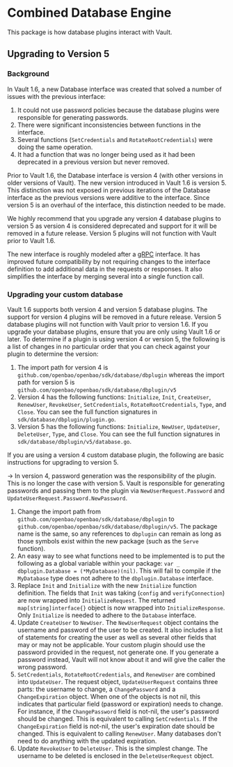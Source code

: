 # Combined Database Engine

This package is how database plugins interact with Vault.

## Upgrading to Version 5

### Background

In Vault 1.6, a new Database interface was created that solved a number of issues
with the previous interface:

1. It could not use password policies because the database plugins were responsible
   for generating passwords.
2. There were significant inconsistencies between functions in the interface.
3. Several functions (`SetCredentials` and `RotateRootCredentials`) were doing the
   same operation.
4. It had a function that was no longer being used as it had been deprecated in a
   previous version but never removed.

Prior to Vault 1.6, the Database interface is version 4 (with other versions in
older versions of Vault). The new version introduced in Vault 1.6 is version 5.
This distinction was not exposed in previous iterations of the Database interface
as the previous versions were additive to the interface. Since version 5 is an
overhaul of the interface, this distinction needed to be made.

We highly recommend that you upgrade any version 4 database plugins to version 5
as version 4 is considered deprecated and support for it will be removed in a
future release. Version 5 plugins will not function with Vault prior to Vault 1.6.

The new interface is roughly modeled after a [gRPC](https://grpc.io/) interface.
It has improved future compatibility by not requiring changes to the interface
definition to add additional data in the requests or responses. It also simplifies
the interface by merging several into a single function call.

### Upgrading your custom database

Vault 1.6 supports both version 4 and version 5 database plugins. The support for
version 4 plugins will be removed in a future release. Version 5 database plugins
will not function with Vault prior to version 1.6. If you upgrade your database
plugins, ensure that you are only using Vault 1.6 or later. To determine if a
plugin is using version 4 or version 5, the following is a list of changes in
no particular order that you can check against your plugin to determine the version:

1. The import path for version 4 is `github.com/openbao/openbao/sdk/database/dbplugin`
   whereas the import path for version 5 is `github.com/openbao/openbao/sdk/database/dbplugin/v5`
2. Version 4 has the following functions: `Initialize`, `Init`, `CreateUser`, `RenewUser`,
   `RevokeUser`, `SetCredentials`, `RotateRootCredentials`, `Type`, and `Close`.
   You can see the full function signatures in `sdk/database/dbplugin/plugin.go`.
3. Version 5 has the following functions: `Initialize`, `NewUser`, `UpdateUser`,
   `DeleteUser`, `Type`, and `Close`. You can see the full function signatures in
   `sdk/database/dbplugin/v5/database.go`.

If you are using a version 4 custom database plugin, the following are basic instructions
for upgrading to version 5.

-> In version 4, password generation was the responsibility of the plugin. This is
   no longer the case with version 5. Vault is responsible for generating passwords
   and passing them to the plugin via `NewUserRequest.Password` and `UpdateUserRequest.Password.NewPassword`.

1. Change the import path from `github.com/openbao/openbao/sdk/database/dbplugin`
   to `github.com/openbao/openbao/sdk/database/dbplugin/v5`. The package name is
   the same, so any references to `dbplugin` can remain as long as those symbols
   exist within the new package (such as the `Serve` function).
2. An easy way to see what functions need to be implemented is to put the following
   as a global variable within your package: `var _ dbplugin.Database = (*MyDatabase)(nil)`.
   This will fail to compile if the `MyDatabase` type does not adhere to the
   `dbplugin.Database` interface.
3. Replace `Init` and `Initialize` with the new `Initialize` function definition.
   The fields that `Init` was taking (`config` and `verifyConnection`) are now
   wrapped into `InitializeRequest`. The returned `map[string]interface{}`
   object is now wrapped into `InitializeResponse`. Only `Initialize` is
   needed to adhere to the `Database` interface.
4. Update `CreateUser` to `NewUser`. The `NewUserRequest` object contains the
   username and password of the user to be created. It also includes a list of
   statements for creating the user as well as several other fields that may
   or may not be applicable. Your custom plugin should use the password provided
   in the request, not generate one. If you generate a password instead, Vault
   will not know about it and will give the caller the wrong password.
5. `SetCredentials`, `RotateRootCredentials`, and `RenewUser` are combined into `UpdateUser`.
   The request object, `UpdateUserRequest` contains three parts: the username
   to change, a `ChangePassword` and a `ChangeExpiration` object. When one of
   the objects is not nil, this indicates that particular field (password or
   expiration) needs to change. For instance, if the `ChangePassword` field
   is not-nil, the user's password should be changed. This is equivalent to
   calling `SetCredentials`. If the `ChangeExpiration` field is not-nil, the
   user's expiration date should be changed. This is equivalent to calling `RenewUser`.
   Many databases don't need to do anything with the updated expiration.
6. Update `RevokeUser` to `DeleteUser`. This is the simplest change. The username
   to be deleted is enclosed in the `DeleteUserRequest` object.
